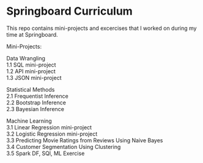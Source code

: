 # Springboard Curriculum

This repo contains mini-projects and excercises that I worked on during my time at Springboard.

Mini-Projects:

Data Wrangling  
1.1 SQL mini-project  
1.2 API mini-project  
1.3 JSON mini-project  
  
Statistical Methods  
2.1 Frequentist Inference  
2.2 Bootstrap Inference  
2.3 Bayesian Inference  
  
Machine Learning  
3.1 Linear Regression mini-project  
3.2 Logistic Regression mini-project  
3.3 Predicting Movie Ratings from Reviews Using Naive Bayes  
3.4 Customer Segmentation Using Clustering  
3.5 Spark DF, SQl, ML Exercise
